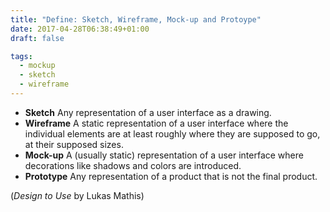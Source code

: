 ```yaml
---
title: "Define: Sketch, Wireframe, Mock-up and Protoype"
date: 2017-04-28T06:38:49+01:00
draft: false

tags: 
  - mockup
  - sketch
  - wireframe
---
```



*   **Sketch** Any representation of a user interface as a drawing.
*   **Wireframe** A static representation of a user interface where the individual elements are at least roughly where they are supposed to go, at their supposed sizes.
*   **Mock-up** A (usually static) representation of a user interface where decorations like shadows and colors are introduced.
*   **Prototype** Any representation of a product that is not the final product.

(_Design to Use_ by Lukas Mathis)
